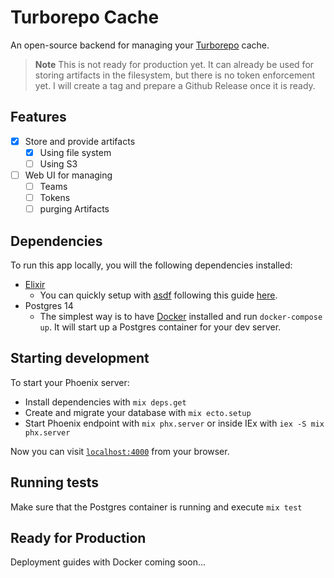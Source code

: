 # Turborepo Cache

An open-source backend for managing your [Turborepo](https://turborepo.org/) cache.

> **Note**
> This is not ready for production yet. It can already be used for storing
> artifacts in the filesystem, but there is no token enforcement yet.
> I will create a tag and prepare a Github Release once it is ready.

## Features

- [x] Store and provide artifacts
  - [x] Using file system
  - [ ] Using S3
- [ ] Web UI for managing
  - [ ] Teams
  - [ ] Tokens
  - [ ] purging Artifacts

## Dependencies

To run this app locally, you will the following dependencies installed:

- [Elixir](https://elixir-lang.org/)
  - You can quickly setup with [asdf](https://asdf-vm.com/) following this guide [here](https://thinkingelixir.com/install-elixir-using-asdf/).
- Postgres 14
  - The simplest way is to have [Docker](https://docs.docker.com/engine/install/centos/) installed and run `docker-compose up`. It will
    start up a Postgres container for your dev server.
## Starting development

To start your Phoenix server:

  * Install dependencies with `mix deps.get`
  * Create and migrate your database with `mix ecto.setup`
  * Start Phoenix endpoint with `mix phx.server` or inside IEx with `iex -S mix phx.server`

Now you can visit [`localhost:4000`](http://localhost:4000) from your browser.

## Running tests

Make sure that the Postgres container is running and execute `mix test`

## Ready for Production

Deployment guides with Docker coming soon...
